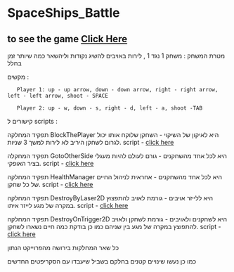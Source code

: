 # SpaceShips_Battle

## to see the game [Click Here](https://youtu.be/_MWbMWNeH0c)

מטרת המשחק : 
       משחק 1 נגד 1 , לירות באויבים להשיג נקודות וליהשאר כמה שיותר זמן בחלל

מקשים :

       Player 1: up - up arrow, down - down arrow, right - right arrow, left - left arrow, shoot - SPACE

       Player 2: up - w, down - s, right - d, left - a, shoot -TAB
קישורים ל scripts :

תפקיד המחלקה BlockThePlayer היא לאיקון של השיקוי - השחקן שלוקח אותו יכול לגרום לשחקן היריב לא לירות למשך 3 שניות.
script - [click here](https://github.com/EladLaster/SpaceShips_Battle/blob/main/Assets/Scripts/3-collisions/BlockThePlayer.cs)

תפקיד המחקלה GotoOtherSide היא לכל אחד מהשחקנים - גורם לעולם להיות מעגלי בציר האופקי.
script - [click here](https://github.com/EladLaster/SpaceShips_Battle/blob/main/Assets/Scripts/3-collisions/GotoOtherSide.cs)

תפקיד המחלקה HealthManager היא לכל אחד מהשחקנים - אחראית לניהול החיים של כל שחקן.
script - [click here](https://github.com/EladLaster/SpaceShips_Battle/blob/main/Assets/Scripts/3-collisions/HealthManager.cs)

תפקיד המחלקה DestroyByLaser2D היא ללייזר אויבים - גורמת לאויב להתפצוץ במקרה של מגע לייזר איתו.
script - [click here](https://github.com/EladLaster/SpaceShips_Battle/blob/main/Assets/Scripts/3-collisions/DestroyByLaser2D.cs)

תפקיד המחלקה DestroyOnTrigger2D היא לשחקנים ולאויבים - גורמת לשחקן ולאויב להתפוצץ במקרה של מגע בין שניהם כמו כן בודקת כמה חיים נשארו לשחקן.
script - [click here](https://github.com/EladLaster/SpaceShips_Battle/blob/main/Assets/Scripts/3-collisions/DestroyOnTrigger2D.cs)

כל שאר המחלקות בירושה מהפרוייקט הנתון

כמו כן נעשו שינויים קטנים בחלקם בשביל שיעבדו עם הסקריפטים החדשים


